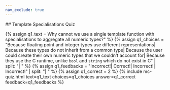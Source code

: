 ```yaml
---
nav_exclude: true
---
```

<link href="https://cdn.jsdelivr.net/npm/bootstrap@5.0.2/dist/css/bootstrap.min.css" rel="stylesheet" integrity="sha384-EVSTQN3/azprG1Anm3QDgpJLIm9Nao0Yz1ztcQTwFspd3yD65VohhpuuCOmLASjC" crossorigin="anonymous">
<script src="https://cdn.jsdelivr.net/npm/bootstrap@5.0.2/dist/js/bootstrap.bundle.min.js" integrity="sha384-MrcW6ZMFYlzcLA8Nl+NtUVF0sA7MsXsP1UyJoMp4YLEuNSfAP+JcXn/tWtIaxVXM" crossorigin="anonymous"></script>
## Template Specialisations Quiz

  {% assign q1_text = Why cannot we use a single template function with specialisations to aggregate all numeric types?" %}
  {% assign q1_choices = "Because floating point and integer types use different representations| Because these types do not inherit from a common type| Because the user could create their own numeric types that we couldn't account for| Because they use the C runtime, unlike `bool` and `string` which do not exist in C" | split: "| " %}
  {% assign q1_feedbacks = "Incorrect!| Correct!| Incorrect!| Incorrect!" | split: "| " %}
  {% assign q1_correct = 2 %}
  {% include mc-quiz.html text=q1_text choices=q1_choices answer=q1_correct feedback=q1_feedbacks %}
